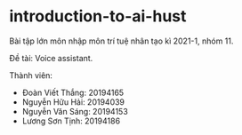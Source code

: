 # introduction-to-ai-hust
Bài tập lớn môn nhập môn trí tuệ nhân tạo kì 2021-1, nhóm 11.

Đề tài: Voice assistant.

Thành viên: 
+ Đoàn Viết Thắng: 20194165
+ Nguyễn Hữu Hải: 20194039
+ Nguyễn Văn Sáng: 20194153
+ Lương Sơn Tịnh: 20194186
